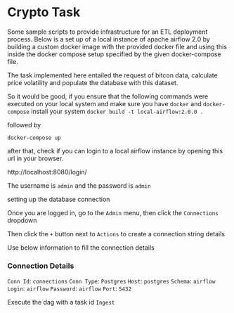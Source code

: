 # Crypto Task
Some sample scripts to provide infrastructure for an ETL deployment process. Below is a set up of a local 
instance of apache airflow 2.0 by building a custom docker image with the provided docker file and 
using this inside the docker compose setup specified by the given docker-compose file.

The task implemented here entailed the request of bitcon data, calculate price volatility and populate 
the database with this dataset.

So it would be good, if you ensure that the following commands were executed on your local system and make sure you
have `docker` and `docker-compose` install your system
`docker build -t local-airflow:2.0.0 .`

followed by 

`docker-compose up`

after that, check if you can login to a local airflow instance by opening this url in your browser.

http://localhost:8080/login/

The username is `admin` and the password is `admin`

setting up the database connection

Once you are logged in, go to the `Admin` menu, then click the `Connections` dropdown 

Then click the `+` button next to `Actions` to create a connection string details

Use below information to fill the connection details

### Connection Details
`Conn Id`: `connections`
`Conn Type`: `Postgres`
`Host`: `postgres`
`Schema`: `airflow`
`Login`: `airflow`
`Password`: `airflow`
`Port`: `5432`

Execute the dag with a task id `Ingest`
